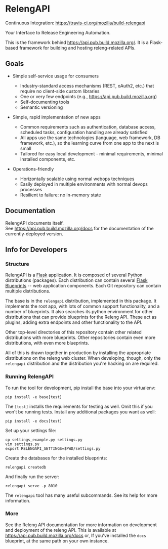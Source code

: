 RelengAPI
=========

Continuous Integration: https://travis-ci.org/mozilla/build-relengapi

Your Interface to Release Engineering Automation.

This is the framework behind https://api.pub.build.mozilla.org/.
It is a Flask-based framework for building and hosting releng-related APIs.

Goals
-----

 * Simple self-service usage for consumers
   * Industry-standard access mechanisms (REST, oAuth2, etc.) that require no client-side custom libraries
   * One or very few endpoints (e.g., https://api.pub.build.mozilla.org)
   * Self-documenting tools
   * Semantic versioning 

 * Simple, rapid implementation of new apps
   * Common requirements such as authentication, database access, scheduled tasks, configuration handling are already satisfied
   * All apps use the same technologies (language, web framework, DB framework, etc.), so the learning curve from one app to the next is small
   * Tailored for easy local development - minimal requirements, minimal installed components, etc. 

 * Operations-friendly
   * Horizontally scalable using normal webops techniques
   * Easily deployed in multiple environments with normal devops processes
   * Resilient to failure: no in-memory state 

Documentation
-------------

RelengAPI documents itself.  
See https://api.pub.build.mozilla.org/docs for the documentation of the currently-deployed version.

Info for Developers
-------------------

### Structure

RelengAPI is a [Flask](http://flask.pocoo.org/) application.  It is composed of several Python distributions (packages).
Each distribution can contain several [Flask Blueprints](http://flask.pocoo.org/docs/blueprints/) -- web application components.
Each Git repository can contain multiple distributions.

The base is in the `relengapi` distribution, implemented in this package.
It implements the root app, with lots of common support functionality, and a number of blueprints.
It also searches its python environment for other distributions that can provide blueprints for the Releng API.
These act as plugins, adding extra endpoints and other functionality to the API.

Other top-level directories of this repository contain other related distributions with more blueprints.
Other repositories contain even more distributions, with even more blueprints.

All of this is drawn together in production by installing the appropriate distributions on the releng web cluster.
When developing, though, only the `relengapi` distribution and the distribution you're hacking on are required.

### Running RelengAPI

To run the tool for development, pip install the base into your virtualenv:

    pip install -e base[test]

The `[test]` installs the requirements for testing as well.
Omit this if you won't be running tests.
Install any additional packages you want as well:

    pip install -e docs[test]

Set up your settings file:

    cp settings_example.py settings.py
    vim settings.py
    export RELENGAPI_SETTINGS=$PWD/settings.py

Create the databases for the installed blueprints:

    relengapi createdb

And finally run the server:

    relengapi serve -p 8010

The `relengapi` tool has many useful subcommands.
See its help for more information.

### More

See the Releng API documentation for more information on development and deployment of the releng API.
This is available at https://api.pub.build.mozilla.org/docs or, If you've installed the `docs` blueprint, at the same path on your own instance.
